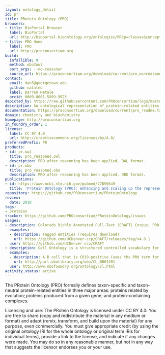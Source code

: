 ```yaml
---
layout: ontology_detail
id: pr
title: PRotein Ontology (PRO)
browsers:
- title: BioPortal Browser
  label: BioPortal
  url: http://bioportal.bioontology.org/ontologies/PR?p=classes&conceptid=http://purl.obolibrary.org/obo/PR_000000001
- title: PRO Home
  label: PRO
  url: http://proconsortium.org
build:
  infallible: 0
  method: obo2owl
  oort_args: --no-reasoner
  source_url: https://proconsortium.org/download/current/pro_nonreasoned.obo
contact:
  email: dan5@georgetown.edu
  github: nataled
  label: Darren Natale
  orcid: 0000-0001-5809-9523
depicted_by: https://raw.githubusercontent.com/PROconsortium/logo/master/PROlogo_small.png
description: An ontological representation of protein-related entities
documentation: https://proconsortium.org/download/current/pro_readme.txt
domain: chemistry and biochemistry
homepage: http://proconsortium.org
in_foundry_order: 1
license:
  label: CC BY 4.0
  url: http://creativecommons.org/licenses/by/4.0/
preferredPrefix: PR
products:
- id: pr.owl
  title: pro_reasoned.owl
  description: PRO after reasoning has been applied, OWL format.
- id: pr.obo
  title: pro_reasoned.obo
  description: PRO after reasoning has been applied, OBO format.
publications:
- id: https://www.ncbi.nlm.nih.gov/pubmed/27899649
  title: 'Protein Ontology (PRO): enhancing and scaling up the representation of protein entities'
repository: https://github.com/PROconsortium/PRoteinOntology
review:
  date: 2010
tags:
- proteins
tracker: https://github.com/PROconsortium/PRoteinOntology/issues
usages:
- description: Colorado Richly Annotated Full-Text (CRAFT) Corpus; PRO is used for entity tagging and annotation
  examples:
  - description: Tagged entities (requires download)
    url: https://github.com/UCDenver-ccp/CRAFT/releases/tag/v4.0.1
  user: https://github.com/UCDenver-ccp/CRAFT
- description: Cell Ontology is a structured controlled vocabulary for cell types in animals; PRO is used for cell type definitions
  examples:
  - description: A B cell that is CD19-positive (uses the PRO term for non-species-specific CD19 molecule, PR:000001002)
    url: http://purl.obolibrary.org/obo/CL_0001201
  user: http://www.obofoundry.org/ontology/cl.html
activity_status: active
---
```


The PRotein Ontology (PRO) formally defines taxon-specific and taxon-neutral protein-related entities in three major areas: proteins related by evolution; proteins produced from a given gene; and protein-containing complexes.

Licensing and use: The PRotein Ontology is licensed under CC BY 4.0. You are free to share (copy and redistribute the material in any medium or format) and adapt (remix, transform, and build upon the material) for any purpose, even commercially. You must give appropriate credit (by using the original ontology IRI for the whole ontology or original term IRIs for individual terms), provide a link to the license, and indicate if any changes were made. You may do so in any reasonable manner, but not in any way that suggests the licensor endorses you or your use.
